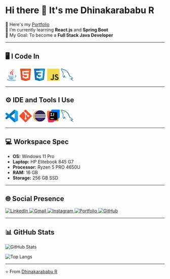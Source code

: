 # Hi there 👋 It's me **Dhinakarababu R**

🔭 Here's my [Portfolio](https://your-portfolio-link.com)  
🌱 I’m currently learning **React.js** and **Spring Boot**  
🎯 My Goal: To become a **Full Stack Java Developer**  

---

## 🖥️ I Code In
<p>
  <img src="https://raw.githubusercontent.com/devicons/devicon/master/icons/java/java-original.svg" alt="Java" width="40" height="40"/>
  <img src="https://raw.githubusercontent.com/devicons/devicon/master/icons/html5/html5-original.svg" alt="HTML5" width="40" height="40"/>
  <img src="https://raw.githubusercontent.com/devicons/devicon/master/icons/css3/css3-original.svg" alt="CSS3" width="40" height="40"/>
  <img src="https://raw.githubusercontent.com/devicons/devicon/master/icons/javascript/javascript-original.svg" alt="JavaScript" width="40" height="40"/>
  <img src="https://raw.githubusercontent.com/devicons/devicon/master/icons/mysql/mysql-original.svg" alt="MySQL" width="40" height="40"/>
</p>

---

## ⚙️ IDE and Tools I Use
<p>
  <img src="https://raw.githubusercontent.com/devicons/devicon/master/icons/vscode/vscode-original.svg" alt="VS Code" width="40" height="40"/>
  <img src="https://raw.githubusercontent.com/devicons/devicon/master/icons/git/git-original.svg" alt="Git" width="40" height="40"/>
  <img src="https://raw.githubusercontent.com/devicons/devicon/master/icons/eclipse/eclipse-original.svg" alt="Eclipse" width="40" height="40"/>
  <img src="https://raw.githubusercontent.com/devicons/devicon/master/icons/intellij/intellij-original.svg" alt="IntelliJ IDEA" width="40" height="40"/>
  <img src="https://raw.githubusercontent.com/devicons/devicon/master/icons/mysql/mysql-original.svg" alt="MySQL Workbench" width="40" height="40"/>
</p>

---

## 💻 Workspace Spec
- **OS:** Windows 11 Pro  
- **Laptop:** HP Elitebook 845 G7  
- **Processor:** Ryzen 5 PRO 4650U  
- **RAM:** 16 GB  
- **Storage:** 256 GB SSD  

---

## 🌐 Social Presence
<p>
  <a href="https://www.linkedin.com/in/dhina2004" target="_blank">
    <img src="https://img.shields.io/badge/LinkedIn-0077B5?style=for-the-badge&logo=linkedin&logoColor=white" alt="LinkedIn"/>
  </a>
  <a href="mailto:dhinakarababu257@gmail.com">
    <img src="https://img.shields.io/badge/Gmail-D14836?style=for-the-badge&logo=gmail&logoColor=white" alt="Gmail"/>
  </a>
  <a href="https://www.instagram.com/cute.dhina_?igsh=MTBxM2g4ZHJscjBraQ==" target="_blank">
    <img src="https://img.shields.io/badge/Instagram-E4405F?style=for-the-badge&logo=instagram&logoColor=white" alt="Instagram"/>
  </a>
  <a href="https://your-portfolio-link.com" target="_blank">
    <img src="https://img.shields.io/badge/Portfolio-000000?style=for-the-badge&logo=react&logoColor=white" alt="Portfolio"/>
  </a>
  <a href="https://github.com/Dhinakarababu" target="_blank">
    <img src="https://img.shields.io/badge/GitHub-100000?style=for-the-badge&logo=github&logoColor=white" alt="GitHub"/>
  </a>
</p>

---

## 📊 GitHub Stats
![GitHub Stats](https://github-readme-stats.vercel.app/api?username=Dhinakarababu&show_icons=true&theme=tokyonight)  

![Top Langs](https://github-readme-stats.vercel.app/api/top-langs/?username=Dhinakarababu&layout=compact&theme=tokyonight)  

---

⭐️ From [Dhinakarababu R](https://github.com/Dhinakarababu)
